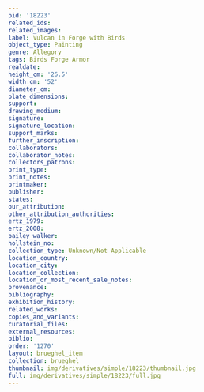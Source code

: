 ```yaml
---
pid: '18223'
related_ids: 
related_images: 
label: Vulcan in Forge with Birds
object_type: Painting
genre: Allegory
tags: Birds Forge Armor
realdate: 
height_cm: '26.5'
width_cm: '52'
diameter_cm: 
plate_dimensions: 
support: 
drawing_medium: 
signature: 
signature_location: 
support_marks: 
further_inscription: 
collaborators: 
collaborator_notes: 
collectors_patrons: 
print_type: 
print_notes: 
printmaker: 
publisher: 
states: 
our_attribution: 
other_attribution_authorities: 
ertz_1979: 
ertz_2008: 
bailey_walker: 
hollstein_no: 
collection_type: Unknown/Not Applicable
location_country: 
location_city: 
location_collection: 
location_or_most_recent_sale_notes: 
provenance: 
bibliography: 
exhibition_history: 
related_works: 
copies_and_variants: 
curatorial_files: 
external_resources: 
biblio: 
order: '1270'
layout: brueghel_item
collection: brueghel
thumbnail: img/derivatives/simple/18223/thumbnail.jpg
full: img/derivatives/simple/18223/full.jpg
---
```

